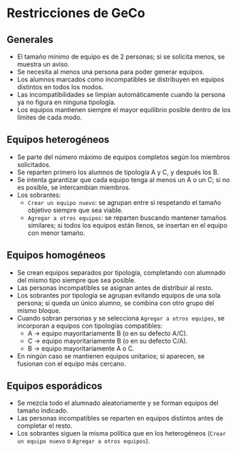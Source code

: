 # Restricciones de GeCo

## Generales
- El tamaño mínimo de equipo es de 2 personas; si se solicita menos, se muestra un aviso.
- Se necesita al menos una persona para poder generar equipos.
- Los alumnos marcados como incompatibles se distribuyen en equipos distintos en todos los modos.
- Las incompatibilidades se limpian automáticamente cuando la persona ya no figura en ninguna tipología.
- Los equipos mantienen siempre el mayor equilibrio posible dentro de los límites de cada modo.

## Equipos heterogéneos
- Se parte del número máximo de equipos completos según los miembros solicitados.
- Se reparten primero los alumnos de tipología A y C, y después los B.
- Se intenta garantizar que cada equipo tenga al menos un A o un C; si no es posible, se intercambian miembros.
- Los sobrantes:
  - `Crear un equipo nuevo`: se agrupan entre sí respetando el tamaño objetivo siempre que sea viable.
  - `Agregar a otros equipos`: se reparten buscando mantener tamaños similares; si todos los equipos están llenos, se insertan en el equipo con menor tamaño.

## Equipos homogéneos
- Se crean equipos separados por tipología, completando con alumnado del mismo tipo siempre que sea posible.
- Las personas incompatibles se asignan antes de distribuir al resto.
- Los sobrantes por tipología se agrupan evitando equipos de una sola persona; si queda un único alumno, se combina con otro grupo del mismo bloque.
- Cuando sobran personas y se selecciona `Agregar a otros equipos`, se incorporan a equipos con tipologías compatibles:
  - A → equipo mayoritariamente B (o en su defecto A/C).
  - C → equipo mayoritariamente B (o en su defecto C/A).
  - B → equipo mayoritariamente A o C.
- En ningún caso se mantienen equipos unitarios; si aparecen, se fusionan con el equipo más cercano.

## Equipos esporádicos
- Se mezcla todo el alumnado aleatoriamente y se forman equipos del tamaño indicado.
- Las personas incompatibles se reparten en equipos distintos antes de completar el resto.
- Los sobrantes siguen la misma política que en los heterogéneos (`Crear un equipo nuevo` o `Agregar a otros equipos`).
